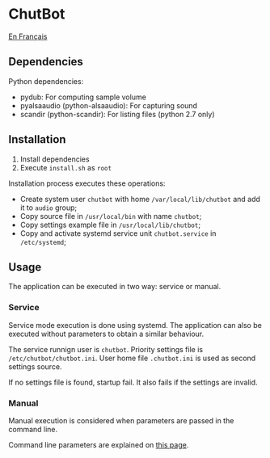 # ChutBot

[En Français](fr/README.md)

## Dependencies

Python dependencies:

* pydub: For computing sample volume
* pyalsaaudio (python-alsaaudio): For capturing sound
* scandir (python-scandir): For listing files (python 2.7 only)

## Installation

1. Install dependencies
2. Execute `install.sh` as `root`

Installation process executes these operations:

* Create system user `chutbot` with home `/var/local/lib/chutbot` and add it to `audio` group;
* Copy source file in `/usr/local/bin` with name `chutbot`;
* Copy settings example file in `/usr/local/lib/chutbot`;
* Copy and activate systemd service unit `chutbot.service` in `/etc/systemd`;

## Usage

The application can be executed in two way: service or manual.

### Service

Service mode execution is done using systemd. The application can also
be executed without parameters to obtain a similar behaviour.

The service runnign user is `chutbot`. Priority settings file is 
`/etc/chutbot/chutbot.ini`. User home file `.chutbot.ini` is used as second
settings source.

If no settings file is found, startup fail. It also fails if the settings
are invalid.

### Manual

Manual execution is considered when parameters are passed in the command line.

Command line parameters are explained on [this page](en/Command-Line.md).

